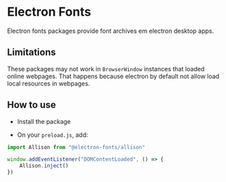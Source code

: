 # Electron Fonts

Electron fonts packages provide font archives em electron desktop apps.

## Limitations

These packages may not work in `BrowserWindow` instances that loaded online webpages. That happens because electron by default not allow load local resources in webpages.

## How to use

* Install the package

* On your `preload.js`, add:

```ts
import Allison from "@electron-fonts/allison"

window.addEventListener("DOMContentLoaded", () => {
    Allison.inject()
})
```